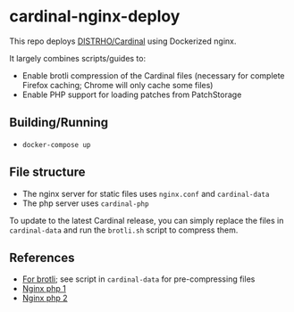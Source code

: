 # cardinal-nginx-deploy

This repo deploys [DISTRHO/Cardinal](https://github.com/DISTRHO/Cardinal) using Dockerized nginx.

It largely combines scripts/guides to:

- Enable brotli compression of the Cardinal files (necessary for complete Firefox caching; Chrome will only cache some files)
- Enable PHP support for loading patches from PatchStorage

## Building/Running

- `docker-compose up`

## File structure

- The nginx server for static files uses `nginx.conf` and `cardinal-data`
- The php server uses `cardinal-php`

To update to the latest Cardinal release, you can simply replace the files in `cardinal-data` and run the `brotli.sh` script to compress them.

## References

- [For brotli](https://martinheinz.dev/blog/48); see script in `cardinal-data` for pre-compressing files
- [Nginx php 1](https://github.com/mikechernev/dockerised-php)
- [Nginx php 2](https://luiscoutinh.medium.com/reverse-proxy-with-docker-traefik-nginx-php-mysql-mosquitto-phpmyadmin-basic-c9b588bda63a)